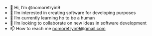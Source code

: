 - 👋 Hi, I’m @nomoretryin9
- 👀 I’m interested in creating software for developing purposes
- 🌱 I’m currently learning ho to be a human
- 💞️ I’m looking to collaborate on new ideas in software development
- 📫 How to reach me nomoretryin9@gmail.com

<!---
nomoretryin9/nomoretryin9 is a ✨ special ✨ repository because its `README.md` (this file) appears on your GitHub profile.
You can click the Preview link to take a look at your changes.
--->
